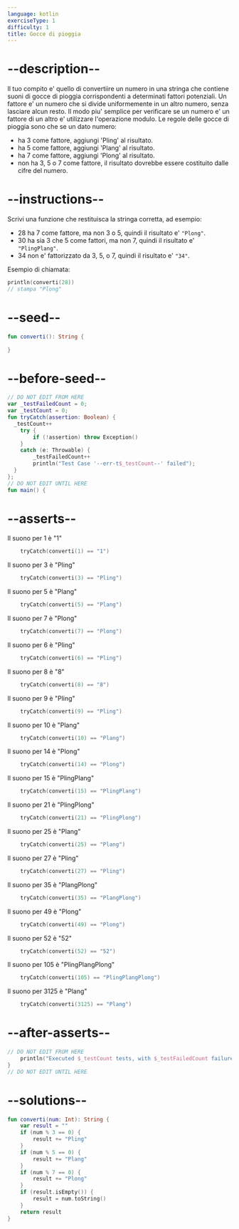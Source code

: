 ```yaml
---
language: kotlin
exerciseType: 1
difficulty: 1
title: Gocce di pioggia
---
```


# --description--

Il tuo compito e' quello di convertiire un numero in una stringa che contiene suoni di gocce di pioggia corrispondenti a determinati fattori potenziali.
Un fattore e' un numero che si divide uniformemente in un altro numero, senza lasciare alcun resto.
Il modo piu' semplice per verificare se un numero e' un fattore di un altro e' utilizzare l'operazione modulo.
Le regole delle gocce di pioggia sono che se un dato numero:

- ha 3 come fattore, aggiungi 'Pling' al risultato.
- ha 5 come fattore, aggiungi 'Plang' al risultato.
- ha 7 come fattore, aggiungi 'Plong' al risultato.
- non ha 3, 5 o 7 come fattore, il risultato dovrebbe essere costituito dalle cifre del numero.

# --instructions--

Scrivi una funzione che restituisca la stringa corretta, ad esempio:

- 28 ha 7 come fattore, ma non 3 o 5, quindi il risultato e' `"Plong"`.
- 30 ha sia 3 che 5 come fattori, ma non 7, quindi il risultato e' `"PlingPlang"`.
- 34 non e' fattorizzato da 3, 5, o 7, quindi il risultato e' `"34"`.

Esempio di chiamata:
```kotlin
println(converti(28))
// stampa "Plong"
```

# --seed--

```kotlin
fun converti(): String {
    
}
```

# --before-seed--

```kotlin
// DO NOT EDIT FROM HERE
var _testFailedCount = 0;
var _testCount = 0;
fun tryCatch(assertion: Boolean) {
  _testCount++
    try { 
        if (!assertion) throw Exception()
    }
    catch (e: Throwable) {
        _testFailedCount++
        println("Test Case '--err-t$_testCount--' failed");
  }
};
// DO NOT EDIT UNTIL HERE
fun main() {
```

# --asserts--

Il suono per 1 è "1"

```kotlin
    tryCatch(converti(1) == "1")
```

Il suono per 3 è "Pling"

```kotlin
    tryCatch(converti(3) == "Pling")
```

Il suono per 5 è "Plang"

```kotlin
    tryCatch(converti(5) == "Plang")
```

Il suono per 7 è "Plong"

```kotlin
    tryCatch(converti(7) == "Plong")
```

Il suono per 6 è "Pling"

```kotlin
    tryCatch(converti(6) == "Pling")
```

Il suono per 8 è "8"

```kotlin
    tryCatch(converti(8) == "8")
```

Il suono per 9 è "Pling"

```kotlin
    tryCatch(converti(9) == "Pling")
```

Il suono per 10 è "Plang"

```kotlin
    tryCatch(converti(10) == "Plang")
```

Il suono per 14 è "Plong"

```kotlin
    tryCatch(converti(14) == "Plong")
```

Il suono per 15 è "PlingPlang"

```kotlin
    tryCatch(converti(15) == "PlingPlang")
```

Il suono per 21 è "PlingPlong"

```kotlin
    tryCatch(converti(21) == "PlingPlong")
```

Il suono per 25 è "Plang"

```kotlin
    tryCatch(converti(25) == "Plang")
```

Il suono per 27 è "Pling"

```kotlin
    tryCatch(converti(27) == "Pling")
```

Il suono per 35 è "PlangPlong"

```kotlin
    tryCatch(converti(35) == "PlangPlong")
```

Il suono per 49 è "Plong"

```kotlin
    tryCatch(converti(49) == "Plong")
```

Il suono per 52 è "52"

```kotlin
    tryCatch(converti(52) == "52")
```

Il suono per 105 è "PlingPlangPlong"

```kotlin
    tryCatch(converti(105) == "PlingPlangPlong")
```

Il suono per 3125 è "Plang"

```kotlin
    tryCatch(converti(3125) == "Plang")
```

# --after-asserts--

```kotlin
// DO NOT EDIT FROM HERE 
    println("Executed $_testCount tests, with $_testFailedCount failures");
}
// DO NOT EDIT UNTIL HERE
```

# --solutions--

```kotlin
fun converti(num: Int): String {
    var result = ""
    if (num % 3 == 0) {
        result += "Pling"
    } 
    if (num % 5 == 0) {
        result += "Plang"
    }
    if (num % 7 == 0) {
        result += "Plong"
    }
    if (result.isEmpty()) {
        result = num.toString()     
    }
    return result
}
```
